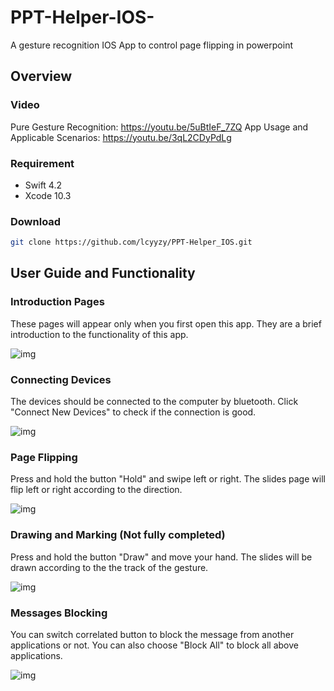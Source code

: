 # PPT-Helper-IOS-
A gesture recognition IOS App to control page flipping in powerpoint

## Overview
### Video
Pure Gesture Recognition: https://youtu.be/5uBtIeF_7ZQ
App Usage and Applicable Scenarios: https://youtu.be/3qL2CDyPdLg

### Requirement
- Swift 4.2
- Xcode 10.3

### Download
```bash
git clone https://github.com/lcyyzy/PPT-Helper_IOS.git
```

## User Guide and Functionality
### Introduction Pages
These pages will appear only when you first open this app. They are a brief introduction to the functionality of this app.

![img](https://github.com/lcyyzy/PPT-Helper_IOS/raw/master/img/intro.gif)

### Connecting Devices
The devices should be connected to the computer by bluetooth. Click "Connect New Devices" to check if the connection is good.

![img](https://github.com/lcyyzy/PPT-Helper_IOS/raw/master/img/connect.gif)

### Page Flipping
Press and hold the button "Hold" and swipe left or right. The slides page will flip left or right according to the direction.

![img](https://github.com/lcyyzy/PPT-Helper_IOS/raw/master/img/flip.gif)

### Drawing and Marking (Not fully completed)
Press and hold the button "Draw" and move your hand. The slides will be drawn according to the the track of the gesture.

![img](https://github.com/lcyyzy/PPT-Helper_IOS/raw/master/img/draw.gif)

### Messages Blocking
You can switch correlated button to block the message from another applications or not. You can also choose "Block All" to block all above applications.

![img](https://github.com/lcyyzy/PPT-Helper_IOS/raw/master/img/shield.gif)






